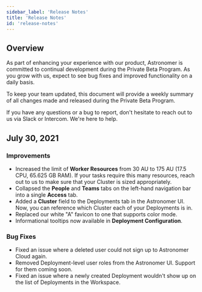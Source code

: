 ```yaml
---
sidebar_label: 'Release Notes'
title: 'Release Notes'
id: 'release-notes'
---
```


## Overview

As part of enhancing your experience with our product, Astronomer is committed to continual development during the Private Beta Program. As you grow with us, expect to see bug fixes and improved functionality on a daily basis.

To keep your team updated, this document will provide a weekly summary of all changes made and released during the Private Beta Program.

If you have any questions or a bug to report, don't hesitate to reach out to us via Slack or Intercom. We're here to help.

## July 30, 2021

### Improvements

- Increased the limit of **Worker Resources** from 30 AU to 175 AU (17.5 CPU, 65.625 GB RAM). If your tasks require this many resources, reach out to us to make sure that your Cluster is sized appropriately.
- Collapsed the **People** and **Teams** tabs on the left-hand navigation bar into a single **Access** tab.
- Added a **Cluster** field to the Deployments tab in the Astronomer UI. Now, you can reference which Cluster each of your Deployments is in.
- Replaced our white "A" favicon to one that supports color mode.
- Informational tooltips now available in **Deployment Configuration**.

### Bug Fixes

- Fixed an issue where a deleted user could not sign up to Astronomer Cloud again.
- Removed Deployment-level user roles from the Astronomer UI. Support for them coming soon.
- Fixed an issue where a newly created Deployment wouldn't show up on the list of Deployments in the Workspace.